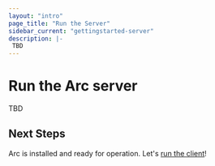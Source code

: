 ```yaml
---
layout: "intro"
page_title: "Run the Server"
sidebar_current: "gettingstarted-server"
description: |-
 TBD
---
```


# Run the Arc server 
TBD


## Next Steps

Arc is installed and ready for operation. Let's
[run the client](client.html)!
